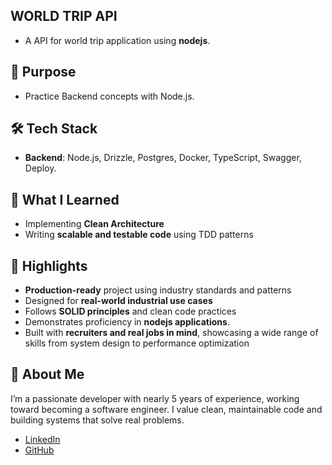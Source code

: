 ## WORLD TRIP API

- A API for world trip application using **nodejs**.

## 🚀 Purpose

- Practice Backend concepts with Node.js.

## 🛠️ Tech Stack

- **Backend**: Node.js, Drizzle, Postgres, Docker, TypeScript, Swagger, Deploy.

## 🧠 What I Learned

- Implementing **Clean Architecture**
- Writing **scalable and testable code** using TDD patterns

## 📌 Highlights

- **Production-ready** project using industry standards and patterns
- Designed for **real-world industrial use cases**
- Follows **SOLID principles** and clean code practices
- Demonstrates proficiency in **nodejs applications**.
- Built with **recruiters and real jobs in mind**, showcasing a wide range of skills from system design to performance optimization

## 👤 About Me

I’m a passionate developer with nearly 5 years of experience, working toward becoming a software engineer. I value clean, maintainable code and building systems that solve real problems.

- [LinkedIn](https://www.linkedin.com/in/flvsantos15/)
- [GitHub](https://github.com/flvSantos15)

<!-- ## 📎 Live Demo / Screenshots

(Include links or images if available)

## 📂 How to Run -->


